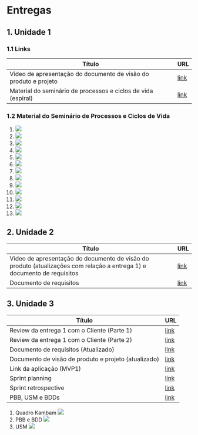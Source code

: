 # Entregas

## 1. Unidade 1

### 1.1 Links

| Título | URL |
|----|----| 
| Video de apresentação do documento de visão do produto e projeto | [link](https://www.youtube.com/watch?v=EjtqzDgSy_w) |
| Material do seminário de processos e ciclos de vida (espiral) | [link](https://docs.google.com/presentation/d/1UiUgiFNUzba7ayCEBlZnpJ7UEB7uvV8o4FU8TWKbIn4/edit#slide=id.gc6f90357f_0_47) |

### 1.2 Material do Seminário de Processos e Ciclos de Vida

1. ![](./img/slide_1.jpg)
2. ![](./img/slide_2.jpg)
3. ![](./img/slide_3.jpg)
4. ![](./img/slide_4.jpg)
5. ![](./img/slide_5.jpg)
6. ![](./img/slide_6.jpg)
7. ![](./img/slide_7.jpg)
8. ![](./img/slide_8.jpg)
9. ![](./img/slide_9.jpg)
10. ![](./img/slide_10.jpg)
11. ![](./img/slide_11.jpg)
12. ![](./img/slide_12.jpg)
13. ![](./img/slide_13.jpg)

## 2. Unidade 2

| Título | URL  |
|----|----| 
| Video de apresentação do documento de visão do produto (atualizações com relação a entrega 1) e documento de requisitos | [link](https://www.youtube.com/watch?v=fik7zeygVYo) |
| Documento de requisitos | [link](./documento_de_requisitos.md) |

## 3. Unidade 3

| Título | URL  |
|----|----|
| Review da entrega 1 com o Cliente (Parte 1) | [link](https://www.youtube.com/watch?v=GEU_4u1T_5g) |
| Review da entrega 1 com o Cliente (Parte 2) | [link](https://www.youtube.com/watch?v=JMds2XTMALA) |
| Documento de requisitos (Atualizado) | [link](./documento_de_requisitos.md) |
| Documento de visão de produto e projeto (atualizado) | [link](./visao_do_produto.md) |
| Link da aplicação (MVP1) | [link](https://2022-2-strix.vercel.app/) |
| Sprint planning | [link](./sprint_planning.md) |
| Sprint retrospective | [link](./sprint_retrospective.md) |
| PBB, USM e BDDs | [link](https://miro.com/app/board/uXjVP5RsYIU=/?share_link_id=755010508584) |

1. Quadro Kambam ![](./img/trello.jpg)
2. PBB e BDD ![](./img/pbb.jpg)
3. USM ![](./img/US.jpg)